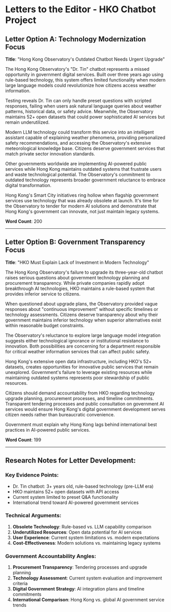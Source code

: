# Letters to the Editor - HKO Chatbot Project

## Letter Option A: Technology Modernization Focus

**Title**: "Hong Kong Observatory's Outdated Chatbot Needs Urgent Upgrade"

The Hong Kong Observatory's "Dr. Tin" chatbot represents a missed opportunity in government digital services. Built over three years ago using rule-based technology, this system offers limited functionality when modern large language models could revolutionize how citizens access weather information.

Testing reveals Dr. Tin can only handle preset questions with scripted responses, failing when users ask natural language queries about weather patterns, historical data, or safety advice. Meanwhile, the Observatory maintains 52+ open datasets that could power sophisticated AI services but remain underutilized.

Modern LLM technology could transform this service into an intelligent assistant capable of explaining weather phenomena, providing personalized safety recommendations, and accessing the Observatory's extensive meteorological knowledge base. Citizens deserve government services that match private sector innovation standards.

Other governments worldwide are implementing AI-powered public services while Hong Kong maintains outdated systems that frustrate users and waste technological potential. The Observatory's commitment to outdated technology represents broader government reluctance to embrace digital transformation.

Hong Kong's Smart City initiatives ring hollow when flagship government services use technology that was already obsolete at launch. It's time for the Observatory to tender for modern AI solutions and demonstrate that Hong Kong's government can innovate, not just maintain legacy systems.

**Word Count**: 200

---

## Letter Option B: Government Transparency Focus

**Title**: "HKO Must Explain Lack of Investment in Modern Technology"

The Hong Kong Observatory's failure to upgrade its three-year-old chatbot raises serious questions about government technology planning and procurement transparency. While private companies rapidly adopt breakthrough AI technologies, HKO maintains a rule-based system that provides inferior service to citizens.

When questioned about upgrade plans, the Observatory provided vague responses about "continuous improvement" without specific timelines or technology assessments. Citizens deserve transparency about why their government maintains inferior technology when superior alternatives exist within reasonable budget constraints.

The Observatory's reluctance to explore large language model integration suggests either technological ignorance or institutional resistance to innovation. Both possibilities are concerning for a department responsible for critical weather information services that can affect public safety.

Hong Kong's extensive open data infrastructure, including HKO's 52+ datasets, creates opportunities for innovative public services that remain unexplored. Government's failure to leverage existing resources while maintaining outdated systems represents poor stewardship of public resources.

Citizens should demand accountability from HKO regarding technology upgrade planning, procurement processes, and timeline commitments. Transparent tendering processes and public consultation on government AI services would ensure Hong Kong's digital government development serves citizen needs rather than bureaucratic convenience.

Government must explain why Hong Kong lags behind international best practices in AI-powered public services.

**Word Count**: 199

---

## Research Notes for Letter Development:

### Key Evidence Points:
- Dr. Tin chatbot: 3+ years old, rule-based technology (pre-LLM era)
- HKO maintains 52+ open datasets with API access
- Current system limited to preset Q&A functionality
- International trend toward AI-powered government services

### Technical Arguments:
1. **Obsolete Technology**: Rule-based vs. LLM capability comparison
2. **Underutilized Resources**: Open data potential for AI services
3. **User Experience**: Current system limitations vs. modern expectations
4. **Cost-Effectiveness**: Modern solutions vs. maintaining legacy systems

### Government Accountability Angles:
1. **Procurement Transparency**: Tendering processes and upgrade planning
2. **Technology Assessment**: Current system evaluation and improvement criteria
3. **Digital Government Strategy**: AI integration plans and timeline commitments
4. **International Comparison**: Hong Kong vs. global AI government service trends